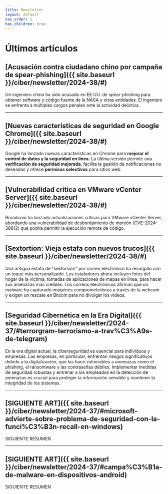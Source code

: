 ```yaml
---
title: Newsletter
layout: default
nav_order: 1
has_children: true
---
```


# Últimos artículos

## [Acusación contra ciudadano chino por campaña de spear-phishing]({{ site.baseurl }}/ciber/newsletter/2024-38/#)

Un ingeniero chino ha sido acusado en EE.UU. de spear-phishing para obtener software y código fuente de la NASA y otras entidades. El ingeniero se enfrenta a múltiples cargos penales ante la actividad delictiva.

---

## [Nuevas características de seguridad en Google Chrome]({{ site.baseurl }}/ciber/newsletter/2024-38/#)

Google ha lanzado nuevas características en Chrome para **mejorar el control de datos y la seguridad en línea**. La última versión permite una **verificación de seguridad mejorada**, facilita la gestión de notificaciones no deseadas y ofrece **permisos selectivos** para sitios web.

---

## [Vulnerabilidad crítica en VMware vCenter Server]({{ site.baseurl }}/ciber/newsletter/2024-38/#)

Broadcom ha lanzado actualizaciones críticas para VMware vCenter Server, abordando una vulnerabilidad de desbordamiento de montón (CVE-2024-38812) que podría permitir la ejecución remota de código.

---

## [Sextortion: Vieja estafa con nuevos trucos]({{ site.baseurl }}/ciber/newsletter/2024-38/#)

Una antigua estafa de "sextorsión" por correo electrónico ha resurgido con un toque más personalizado. Los estafadores ahora incluyen fotos del hogar de la víctima, tomadas de aplicaciones de mapas en línea, para hacer sus amenazas más creíbles. Los correos electrónicos afirman que un malware ha capturado imágenes comprometedoras a través de la webcam y exigen un rescate en Bitcoin para no divulgar los videos.

---

## [Seguridad Cibernética en la Era Digital]({{ site.baseurl }}/ciber/newsletter/2024-37/#terrorgram-terrorismo-a-trav%C3%A9s-de-telegram)

En la era digital actual, la ciberseguridad es esencial para individuos y empresas. Las empresas, en particular, enfrentan riesgos significativos debido a la digitalización, que las hace vulnerables a amenazas como el phishing, el ransomware y las contraseñas débiles. Implementar medidas de seguridad robustas y entrenar a los empleados en la detección de amenazas es crucial para proteger la información sensible y mantener la integridad de los sistemas.

---

## [SIGUIENTE ART]({{ site.baseurl }}/ciber/newsletter/2024-37/#microsoft-advierte-sobre-problema-de-seguridad-con-la-funci%C3%B3n-recall-en-windows)

SIGUIENTE RESUMEN

---

## [SIGUIENTE ART]({{ site.baseurl }}/ciber/newsletter/2024-37/#campa%C3%B1a-de-malware-en-dispositivos-android)

SIGUIENTE RESUMEN

